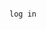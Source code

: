                                                                                                                           log in

